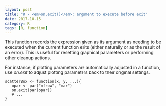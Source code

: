 ```yaml
---
layout: post
title: "R - <em>on.exit()</em>: argument to execute before exit"
date: 2017-10-15
category: R
tags: [R, function]
---
```


This function records the expression given as its argument as needing to be executed when the current function exits (either naturally or as the result of an error). 
This is useful for resetting graphical parameters or performing other cleanup actions.

For instance, if plotting parameters are automatically adjusted in a function, use <em>on.exit</em> to adjust plotting parameters back to their original settings.

```
scatterBox <- function(x, y, ...){
   opar <- par("mfrow", "mar")
   on.exit(par(opar))
   # ...
}
```


